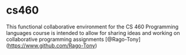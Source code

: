 # cs460

This functional collaborative environment for the CS 460 Programming languages course is intended to allow for sharing ideas and working on collaborative programming assignments
[@Rago-Tony] (https://www.github.com/Rago-Tony)
